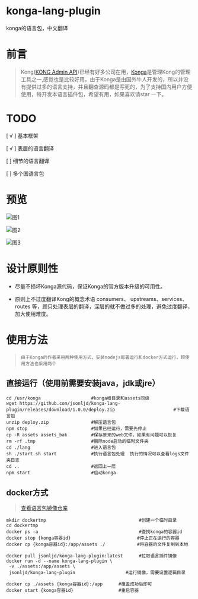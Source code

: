 # konga-lang-plugin
konga的语言包，中文翻译

#   前言

>   Kong([KONG Admin API](http://getkong.org))已经有好多公司在用，[Konga](https://github.com/pantsel/konga)是管理Kong的管理工具之一,感觉也是比较好用，由于Konga是由国外牛人开发的，所以并没有提供过多的语言支持，并且翻查源码都是写死的，为了支持国内用户方便使用，特开发本语言插件包，希望有用，如果喜欢请star 一下。

#   TODO
[   √  ]  基本框架

[   √  ]  表层的语言翻译 

[       ]  细节的语言翻译

[       ]  多个国语言包

#   预览

![图1](https://github.com/jsonljd/konga-lang-plugin/blob/master/doc/resources/1.png?raw=true)

![图2](https://github.com/jsonljd/konga-lang-plugin/blob/master/doc/resources/2.png?raw=true)

![图3](https://github.com/jsonljd/konga-lang-plugin/blob/master/doc/resources/3.png?raw=true)



#   设计原则性
*   尽量不损坏Konga源代码，保证Konga的官方版本升级的可用性。

*   原则上不过度翻译Kong的概念术语 consumers、 upstreams、services、routes 等，顾只处理表层的翻译，深层的就不做过多的处理，避免过度翻译，加大使用难度。

#   使用方法

>     由于Konga的作者采用两种使用方式，安装nodejs部署运行和docker方式运行，顾使用方法也采用两个

## 直接运行（使用前需要安装java，jdk或jre）
```
cd /usr/konga                   #konga根目录和assets同级
wget https://github.com/jsonljd/konga-lang-plugin/releases/download/1.0.0/deploy.zip                      #下载语言包
unzip deploy.zip                #解压语言包
npm stop                        #如果已经运行，需要先停止
cp -R assets assets_bak         #保存原来的web文件，如果有问题可以恢复
rm -rf .tmp                     #删除node启动的临时文件夹
cd ./lang                       #进入语言包
sh ./start.sh start             #执行语言包处理  执行的情况可以查看logs文件夹日志
cd ..                           #返回上一层
npm start                       #启动konga
```

##  docker方式
>   [查看语言包镜像仓库](https://hub.docker.com/r/jsonljd/konga-lang-plugin)
```
mkdir dockertmp                                   #创建一个临时目录
cd dockertmp
docker ps -a                                      #查找konga的容器id
docker stop {konga容器id}                         #停止正在运行的容器
docker cp {konga容器id}:/app/assets ./            #将容器的文件复制到本地 

docker pull jsonljd/konga-lang-plugin:latest      #拉取语言插件镜像
docker run -d --name konga-lang-plugin \
 -v ./assets:/app/assets \
 jsonljd/konga-lang-plugin                   #运行镜像，需要设置逻辑目录

docker cp ./assets {konga容器id}:/app      #覆盖成功后即可
docker start {konga容器id}                 #重启容器
```
